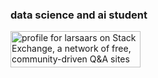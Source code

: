 ### data science and ai student
<a href="https://stackexchange.com/users/7799666/larsaars"><img src="https://stackexchange.com/users/flair/7799666.png" width="208" height="58" alt="profile for larsaars on Stack Exchange, a network of free, community-driven Q&amp;A sites" title="profile for larsaars on Stack Exchange, a network of free, community-driven Q&amp;A sites" /></a>
